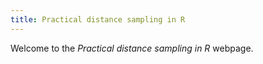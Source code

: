 ```yaml
---
title: Practical distance sampling in R
---
```


Welcome to the *Practical distance sampling in R* webpage.



